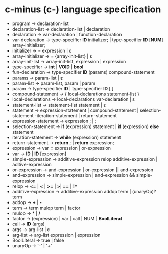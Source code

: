 # c-minus (c-) language specification
- program -> declaration-list  
- declaration-list -> declaration-list | declaration  
- declaration -> var-declaration | function-declaration  
- var-declaration -> type-specifier **ID** initializer; | type-specifier **ID** [**NUM**] array-initializer;  
- initializer -> = expression | ε
- array-initializer -> = {array-init-list} | ε
- array-init-list -> array-init-list, expression | expression
- type-specifier -> **int** | **VOID** | **bool** 
- fun-declaration -> type-specifier **ID** (params) compound-statement 
- params -> param-list | **ε**
- param-list -> param-list, param | param
- param -> type-specifier **ID** | type-specifier **ID** [ ]
- compound-statement -> { local-declarations statement-list }
- local-declarations -> local-declarations var-declaration | ε
- statement-list -> statement-list statement | ε
- statement -> expression-statement | compound-statement | selection-statement
-iteration-statement | return-statement
- expression-statement -> expression ; | ;
- selection-statement -> **if** (expression) statement | **if** (expression) **else** statement
- iteration-statement -> **while** (expression) statement
- return-statement -> **return** ; | **return** expression;
- expression -> var **=** expression | or-expression 
- var -> **ID** | **ID** [expression]
- simple-expression -> additive-expression relop additive-expression | aditive-expression
- or-expression -> and-expression | or-expression || and-expression
- and-expression -> simple-expression | and-expression && simple-expression
- relop -> **<=** | **<** | **>=** | **>**| **==** | **!=** 
- additive-expression -> additive-expression addop term | (unaryOp)? term
- addop -> **+** | **-**
- term -> term mulop term | factor
- mulop  -> * | **/**
- factor -> (expression) | var | call | NUM | **BoolLiteral**
- call -> **ID** (args)
- args -> arg-list | ε
- arg-list -> arg-list expression | expression
- BoolLiteral -> true | false
- unaryOp -> '-' | '+'